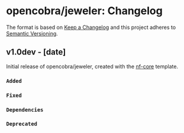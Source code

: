 # opencobra/jeweler: Changelog

The format is based on [Keep a Changelog](https://keepachangelog.com/en/1.0.0/)
and this project adheres to [Semantic Versioning](https://semver.org/spec/v2.0.0.html).

## v1.0dev - [date]

Initial release of opencobra/jeweler, created with the [nf-core](https://nf-co.re/) template.

### `Added`

### `Fixed`

### `Dependencies`

### `Deprecated`

